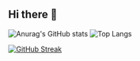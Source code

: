 ## Hi there 👋

![Anurag's GitHub stats](https://github-readme-stats.vercel.app/api?username=WeeblyMon&show_icons=true&theme=github_dark)
![Top Langs](https://github-readme-stats.vercel.app/api/top-langs/?username=WeeblyMon&layout=compact&theme=github_dark)

[![GitHub Streak](https://github-readme-streak-stats.herokuapp.com/?user=DenverCoder1)](https://git.io/streak-stats)
<!--
**WeeblyMon/WeeblyMon** is a ✨ _special_ ✨ repository because its `README.md` (this file) appears on your GitHub profile.

Here are some ideas to get you started:

- 🔭 I’m currently working on ...
- 🌱 I’m currently learning ...
- 👯 I’m looking to collaborate on ...
- 🤔 I’m looking for help with ...
- 💬 Ask me about ...
- 📫 How to reach me: ...
- 😄 Pronouns: ...
- ⚡ Fun fact: ...
-->
